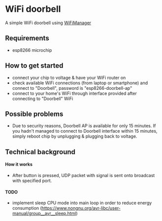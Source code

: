 # WiFi doorbell
A simple WiFi doorbell using [WiFiManager](https://github.com/tzapu/WiFiManager)

## Requirements
- esp8266 microchip

## How to get started
- connect your chip to voltage & have your WiFi router on
- check available WiFi connections (from laptop or smartphone) and connect to "Doorbell", password is "esp8266-doorbell-ap"
- connect to your home's WiFi through interface provided after connecting to "Doorbell" WiFi

## Possible problems
- Due to security reasons, Doorbell AP is available for only 15 minutes. If you hadn't managed to connect to Doorbell interface within 15 minutes, simply reboot chip by unplugging & plugging back to voltage.

## Technical background

#### How it works
- After button is pressed, UDP packet with signal is sent onto broadcast with specified port.

#### TODO
- implement sleep CPU mode into main loop in order to reduce energy consumption (https://www.nongnu.org/avr-libc/user-manual/group__avr__sleep.html)

